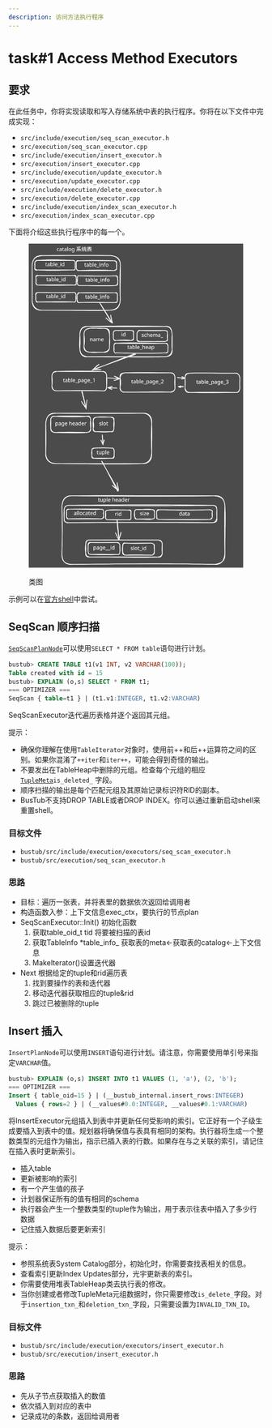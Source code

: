 ```yaml
---
description: 访问方法执行程序
---
```


# task#1 Access Method Executors

## 要求

在此任务中，你将实现读取和写入存储系统中表的执行程序。你将在以下文件中完成实现：

* `src/include/execution/seq_scan_executor.h`
* `src/execution/seq_scan_executor.cpp`
* `src/include/execution/insert_executor.h`
* `src/execution/insert_executor.cpp`
* `src/include/execution/update_executor.h`
* `src/execution/update_executor.cpp`
* `src/include/execution/delete_executor.h`
* `src/execution/delete_executor.cpp`
* `src/include/execution/index_scan_executor.h`
* `src/execution/index_scan_executor.cpp`

下面将介绍这些执行程序中的每一个。

<figure><img src="../.gitbook/assets/seqscan (1).svg" alt=""><figcaption><p>类图</p></figcaption></figure>

示例可以在[官方shell](https://15445.courses.cs.cmu.edu/spring2023/bustub/)中尝试。

## SeqScan 顺序扫描

[`SeqScanPlanNode`](https://github.com/cmu-db/bustub/blob/master/src/include/execution/plans/seq\_scan\_plan.h)可以使用`SELECT * FROM table`语句进行计划。

```sql
bustub> CREATE TABLE t1(v1 INT, v2 VARCHAR(100));
Table created with id = 15
bustub> EXPLAIN (o,s) SELECT * FROM t1;
=== OPTIMIZER ===
SeqScan { table=t1 } | (t1.v1:INTEGER, t1.v2:VARCHAR)
```

SeqScanExecutor迭代遍历表格并逐个返回其元组。

提示：

* 确保你理解在使用`TableIterator`对象时，使用前++和后++运算符之间的区别。如果你混淆了`++iter`和`iter++`，可能会得到奇怪的输出。
* 不要发出在TableHeap中删除的元组。检查每个元组的相应[`TupleMeta`](https://github.com/cmu-db/bustub/blob/master/src/include/storage/table/tuple.h)`is_deleted_` 字段。
* 顺序扫描的输出是每个匹配元组及其原始记录标识符RID的副本。
* BusTub不支持DROP TABLE或者DROP INDEX。你可以通过重新启动shell来重置shell。

### 目标文件

* `bustub/src/include/execution/executors/seq_scan_executor.h`
* `bustub/src/execution/seq_scan_executor.h`

### 思路

* 目标：遍历一张表，并将表里的数据依次返回给调用者
* 构造函数入参：上下文信息exec\_ctx，要执行的节点plan
* SeqScanExecutor::Init() 初始化函数
  1. 获取table\_oid\_t tid 将要被扫描的表id
  2. 获取TableInfo \*table\_info\_ 获取表的meta<-获取表的catalog<-上下文信息
  3. MakeIterator()设置迭代器
* Next 根据给定的tuple和rid遍历表
  1. 找到要操作的表和迭代器
  2. 移动迭代器获取相应的tuple\&rid
  3. 跳过已被删除的tuple

## Insert 插入

`InsertPlanNode`可以使用`INSERT`语句进行计划。请注意，你需要使用单引号来指定`VARCHAR`值。

```sql
bustub> EXPLAIN (o,s) INSERT INTO t1 VALUES (1, 'a'), (2, 'b');
=== OPTIMIZER ===
Insert { table_oid=15 } | (__bustub_internal.insert_rows:INTEGER)
  Values { rows=2 } | (__values#0.0:INTEGER, __values#0.1:VARCHAR)
```

将InsertExecutor元组插入到表中并更新任何受影响的索引。它正好有一个子级生成要插入到表中的值。规划器将确保值与表具有相同的架构。执行器将生成一个整数类型的元组作为输出，指示已插入表的行数。如果存在与之关联的索引，请记住在插入表时更新索引。

* 插入table
* 更新被影响的索引
* 有一个产生值的孩子
* 计划器保证所有的值有相同的schema
* 执行器会产生一个整数类型的tuple作为输出，用于表示往表中插入了多少行数据
* 记住插入数据后要更新索引

提示：

* 参照系统表System Catalog部分，初始化时，你需要查找表相关的信息。
* 查看索引更新Index Updates部分，光宇更新表的索引。
* 你需要使用堆表TableHeap类去执行表的修改。
* 当你创建或者修改TupleMeta元组数据时，你只需要修改`is_delete_`字段。对于`insertion_txn_`和`deletion_txn_`字段，只需要设置为`INVALID_TXN_ID`。

### 目标文件

* `bustub/src/include/execution/executors/insert_executor.h`
* `bustub/src/execution/insert_executor.h`

### 思路

* 先从子节点获取插入的数值
* 依次插入到对应的表中
* 记录成功的条数，返回给调用者

